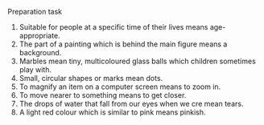 
Preparation task

1. Suitable for people at a specific time of their lives means age-appropriate. 
2. The part of a painting which is behind the main figure means a background.
3. Marbles mean tiny, multicoloured glass balls which children sometimes play
with.
4. Small, circular shapes or marks mean dots.
5. To magnify an item on a computer screen means to zoom in. 
6. To move nearer to something means to get closer. 
7. The drops of water that fall from our eyes when we cre mean tears. 
8. A light red colour which is similar to pink means pinkish. 

